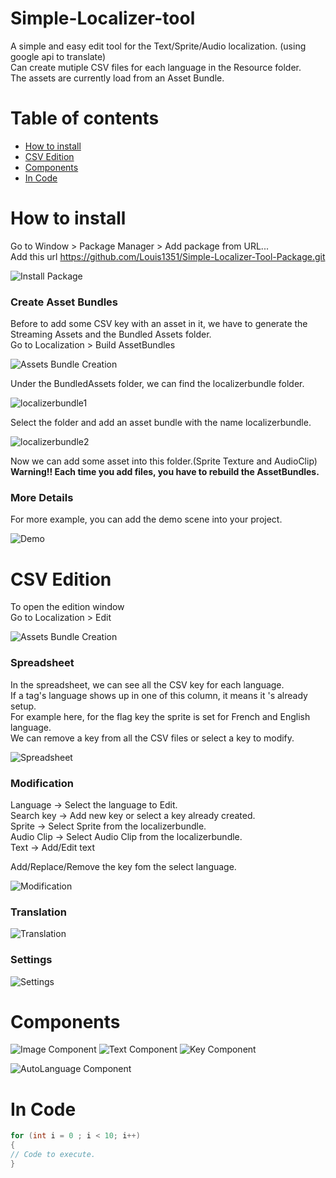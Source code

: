 # Simple-Localizer-tool
 A simple and easy edit tool for the Text/Sprite/Audio localization. (using google api to translate)<br>
 Can create mutiple CSV files for each language in the Resource folder.<br>
 The assets are currently load from an Asset Bundle.
 
# Table of contents
* [How to install](#HowTo)
* [CSV Edition](#CSV)
* [Components](#Components)
* [In Code](#InCode)

<a name="HowTo"/>

# How to install
Go to Window > Package Manager > Add package from URL... <br>
Add this url https://github.com/Louis1351/Simple-Localizer-Tool-Package.git

![Install Package](https://github.com/Louis1351/Simple-Localizer-Tool-Package/blob/main/tutorials/Screenshot_1.png)

### Create Asset Bundles
Before to add some CSV key with an asset in it, we have to generate the Streaming Assets and the Bundled Assets folder.<br>
Go to Localization > Build AssetBundles
 
![Assets Bundle Creation](https://github.com/Louis1351/Simple-Localizer-Tool-Package/blob/main/tutorials/Screenshot_2.png)

Under the  BundledAssets folder, we can find the localizerbundle folder.

![localizerbundle1](https://github.com/Louis1351/Simple-Localizer-Tool-Package/blob/main/tutorials/Screenshot_13.png)

Select the folder and add an asset bundle with the name localizerbundle.

![localizerbundle2](https://github.com/Louis1351/Simple-Localizer-Tool-Package/blob/main/tutorials/Screenshot_12.png)

Now we can add some asset into this folder.(Sprite Texture and AudioClip)<br>
<b>Warning!! Each time you add files, you have to rebuild the AssetBundles.</b>

### More Details

For more example, you can add the demo scene into your project.

![Demo](https://github.com/Louis1351/Simple-Localizer-Tool-Package/blob/main/tutorials/Screenshot_3.png)

<a name="CSV"/>

# CSV Edition
To open the edition window <br>
Go to Localization > Edit

![Assets Bundle Creation](https://github.com/Louis1351/Simple-Localizer-Tool-Package/blob/main/tutorials/Screenshot_2.png)

### Spreadsheet
In the spreadsheet, we can see all the CSV key for each language.<br>
If a tag's language shows up in one of this column, it means it 's already setup.<br>
For example here, for the flag key the sprite is set for French and English language.<br>
We can remove a key from all the CSV files or select a key to modify.

![Spreadsheet](https://github.com/Louis1351/Simple-Localizer-Tool-Package/blob/main/tutorials/Screenshot_7.png)

### Modification
Language -> Select the language to Edit.<br>
Search key -> Add new key or select a key already created.<br>
Sprite -> Select Sprite from the localizerbundle.<br>
Audio Clip -> Select Audio Clip from the localizerbundle.<br>
Text -> Add/Edit text<br>

Add/Replace/Remove the key fom the select language.

![Modification](https://github.com/Louis1351/Simple-Localizer-Tool-Package/blob/main/tutorials/Screenshot_8.png)

### Translation
![Translation](https://github.com/Louis1351/Simple-Localizer-Tool-Package/blob/main/tutorials/Screenshot_9.png)

### Settings
![Settings](https://github.com/Louis1351/Simple-Localizer-Tool-Package/blob/main/tutorials/Screenshot_10.png)

<a name="Components"/>

# Components
![Image Component](https://github.com/Louis1351/Simple-Localizer-Tool-Package/blob/main/tutorials/Screenshot_4.png)
![Text Component](https://github.com/Louis1351/Simple-Localizer-Tool-Package/blob/main/tutorials/Screenshot_5.png)
![Key Component](https://github.com/Louis1351/Simple-Localizer-Tool-Package/blob/main/tutorials/Screenshot_6.png)

![AutoLanguage Component](https://github.com/Louis1351/Simple-Localizer-Tool-Package/blob/main/tutorials/Screenshot_11.png)

<a name="InCode"/>

# In Code
```csharp
for (int i = 0 ; i < 10; i++)
{
// Code to execute.
}
```





